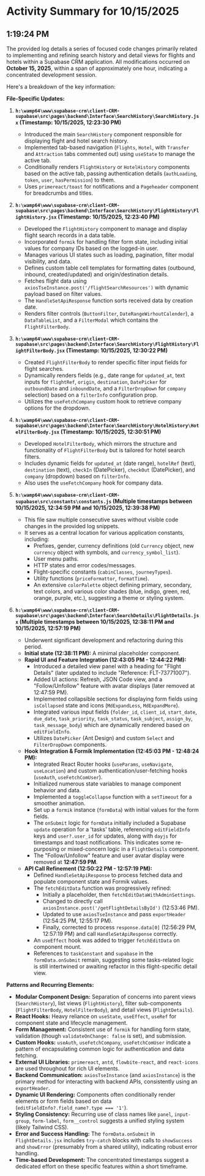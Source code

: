 # Activity Summary for 10/15/2025

## 1:19:24 PM
The provided log details a series of focused code changes primarily related to implementing and refining search history and detail views for flights and hotels within a Supabase CRM application. All modifications occurred on **October 15, 2025**, within a span of approximately one hour, indicating a concentrated development session.

Here's a breakdown of the key information:

**File-Specific Updates:**

1.  **`h:\wamp64\www\supabase-crm\client-CRM-supabase\src\pages\backend\Interface\SearchHistory\SearchHistory.jsx` (Timestamp: 10/15/2025, 12:23:30 PM)**
    *   Introduced the main `SearchHistory` component responsible for displaying flight and hotel search history.
    *   Implemented tab-based navigation (`Flights`, `Hotel`, with `Transfer` and `Attraction` tabs commented out) using `useState` to manage the active tab.
    *   Conditionally renders `FlightHistory` or `HotelHistory` components based on the active tab, passing authentication details (`authLoading`, `token`, `user`, `hasPermission`) to them.
    *   Uses `primereact/toast` for notifications and a `Pageheader` component for breadcrumbs and titles.

2.  **`h:\wamp64\www\supabase-crm\client-CRM-supabase\src\pages\backend\Interface\SearchHistory\FlightHistory\FlightHistory.jsx` (Timestamp: 10/15/2025, 12:23:40 PM)**
    *   Developed the `FlightHistory` component to manage and display flight search records in a data table.
    *   Incorporated `formik` for handling filter form state, including initial values for company IDs based on the logged-in user.
    *   Manages various UI states such as loading, pagination, filter modal visibility, and data.
    *   Defines custom table cell templates for formatting dates (outbound, inbound, created/updated) and origin/destination details.
    *   Fetches flight data using `axiosTseInstance.post('/flightSearchResources')` with dynamic payload based on filter values.
    *   The `HandleSetApiResponse` function sorts received data by creation date.
    *   Renders filter controls (`ButtonFilter`, `DateRangeWirhoutCalender`), a `DataTableList`, and a `FilterModal` which contains the `FlightFilterBody`.

3.  **`h:\wamp64\www\supabase-crm\client-CRM-supabase\src\pages\backend\Interface\SearchHistory\FlightHistory\FlightFilterBody.jsx` (Timestamp: 10/15/2025, 12:30:22 PM)**
    *   Created `FlightFilterBody` to render specific filter input fields for flight searches.
    *   Dynamically renders fields (e.g., date range for `updated_at`, text inputs for `flightRef`, `origin`, `destination`, `DatePicker` for `outboundDate` and `inboundDate`, and a `FilterDropDown` for `company` selection) based on a `filterInfo` configuration prop.
    *   Utilizes the `useFetchCompany` custom hook to retrieve company options for the dropdown.

4.  **`h:\wamp64\www\supabase-crm\client-CRM-supabase\src\pages\backend\Interface\SearchHistory\HotelHistory\HotelFilterBody.jsx` (Timestamp: 10/15/2025, 12:30:51 PM)**
    *   Developed `HotelFilterBody`, which mirrors the structure and functionality of `FlightFilterBody` but is tailored for hotel search filters.
    *   Includes dynamic fields for `updated_at` (date range), `hotelRef` (text), `destination` (text), `checkIn` (DatePicker), `checkOut` (DatePicker), and `company` (dropdown) based on `filterInfo`.
    *   Also uses the `useFetchCompany` hook for company data.

5.  **`h:\wamp64\www\supabase-crm\client-CRM-supabase\src\constants\constants.js` (Multiple timestamps between 10/15/2025, 12:34:59 PM and 10/15/2025, 12:39:38 PM)**
    *   This file saw multiple consecutive saves without visible code changes in the provided log snippets.
    *   It serves as a central location for various application constants, including:
        *   Prefixes, gender, currency definitions (old `Currency` object, new `currency` object with symbols, and `currency_symbol_list`).
        *   User menu paths.
        *   HTTP states and error codes/messages.
        *   Flight-specific constants (`cabinClasses`, `journeyTypes`).
        *   Utility functions (`priceFormattor`, `formatTime`).
        *   An extensive `colorPalette` object defining primary, secondary, text colors, and various color shades (blue, indigo, green, red, orange, purple, etc.), suggesting a theme or styling system.

6.  **`h:\wamp64\www\supabase-crm\client-CRM-supabase\src\pages\backend\Interface\SearchDetails\FlightDetails.jsx` (Multiple timestamps between 10/15/2025, 12:38:11 PM and 10/15/2025, 12:57:19 PM)**
    *   Underwent significant development and refactoring during this period.
    *   **Initial state (12:38:11 PM):** A minimal placeholder component.
    *   **Rapid UI and Feature Integration (12:43:05 PM - 12:44:22 PM):**
        *   Introduced a detailed view panel with a heading for "Flight Details" (later updated to include "Reference: FLT-73771007").
        *   Added UI actions: Refresh, JSON Code view, and a "Follow/Unfollow" feature with avatar displays (later removed at 12:47:59 PM).
        *   Implemented collapsible sections for displaying form fields using `isCollapsed` state and icons (`MdExpandLess`, `MdExpandMore`).
        *   Integrated various input fields (`folder_id`, `client_id`, `start_date`, `due_date`, `task_priority`, `task_status`, `task_subject`, `assign_by`, `task_message_body`) which are dynamically rendered based on `editFieldInfo`.
        *   Utilizes `DatePicker` (Ant Design) and custom `Select` and `FilterDropDown` components.
    *   **Hook Integration & Formik Implementation (12:45:03 PM - 12:48:24 PM):**
        *   Integrated React Router hooks (`useParams`, `useNavigate`, `useLocation`) and custom authentication/user-fetching hooks (`useAuth`, `useFetchComUser`).
        *   Initialized numerous state variables to manage component behavior and data.
        *   Implemented a `toggleCollapse` function with a `setTimeout` for a smoother animation.
        *   Set up a `formik` instance (`formData`) with initial values for the form fields.
        *   The `onSubmit` logic for `formData` initially included a Supabase `update` operation for a 'tasks' table, referencing `editFieldInfo` keys and `user?.user_id` for updates, along with `dayjs` for timestamps and toast notifications. This indicates some re-purposing or mixed-concern logic in a `FlightDetails` component.
        *   The "Follow/Unfollow" feature and user avatar display were removed at **12:47:59 PM**.
    *   **API Call Refinement (12:50:22 PM - 12:57:19 PM):**
        *   Defined `HandleSetApiResponse` to process fetched data and populate component state and Formik values.
        *   The `fetchEditData` function was progressively refined:
            *   Initially a placeholder, then `fetchEditDataWithAdminSettings`.
            *   Changed to directly call `axiosInstance.post('/getFlightDetailsById')` (12:53:46 PM).
            *   Updated to use `axiosTseInstance` and pass `exportHeader` (12:54:25 PM, 12:55:17 PM).
            *   Finally, corrected to process `response.data[0]` (12:56:29 PM, 12:57:19 PM) and call `HandleSetApiResponse` correctly.
        *   An `useEffect` hook was added to trigger `fetchEditData` on component mount.
        *   References to `taskConstant` and `supabase` in the `formData.onSubmit` remain, suggesting some tasks-related logic is still intertwined or awaiting refactor in this flight-specific detail view.

**Patterns and Recurring Elements:**

*   **Modular Component Design:** Separation of concerns into parent views (`SearchHistory`), list views (`FlightHistory`), filter sub-components (`FlightFilterBody`, `HotelFilterBody`), and detail views (`FlightDetails`).
*   **React Hooks:** Heavy reliance on `useState`, `useEffect`, `useRef` for component state and lifecycle management.
*   **Form Management:** Consistent use of `formik` for handling form state, validation (though `validateOnChange: false` is set), and submission.
*   **Custom Hooks:** `useAuth`, `useFetchCompany`, `useFetchComUser` indicate a pattern of encapsulating common logic for authentication and data fetching.
*   **External UI Libraries:** `primereact`, `antd`, `flowbite-react`, and `react-icons` are used throughout for rich UI elements.
*   **Backend Communication:** `axiosTseInstance` (and `axiosInstance`) is the primary method for interacting with backend APIs, consistently using an `exportHeader`.
*   **Dynamic UI Rendering:** Components often conditionally render elements or form fields based on data (`editFieldInfo?.field_name?.type === '1'`).
*   **Styling Consistency:** Recurring use of class names like `panel`, `input-group`, `form-label`, `form__control` suggests a unified styling system (likely Tailwind CSS).
*   **Error and Success Handling:** The `formData.onSubmit` in `FlightDetails.jsx` includes `try-catch` blocks with calls to `showSuccess` and `showError` (presumably from a shared utility), indicating robust error handling.
*   **Time-based Development:** The concentrated timestamps suggest a dedicated effort on these specific features within a short timeframe.